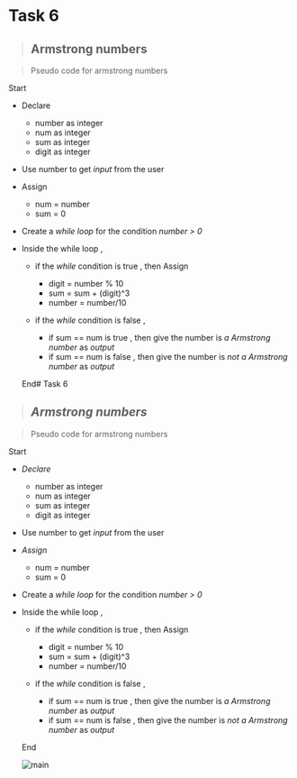 # Task 6

>## Armstrong numbers


>Pseudo code for armstrong numbers 

Start

* Declare 

    * number as integer
    * num as integer
    * sum as integer
    * digit as integer
* Use number to get _input_ from the user
* Assign 

    * num = number
    * sum = 0
* Create a _while loop_ for the condition _number > 0_
* Inside the while loop , 
        
    * if the _while_ condition is true , then Assign

       *  digit = number % 10
       *  sum = sum + (digit)^3 
       *  number = number/10

    * if the _while_ condition is false , 
      
      * if sum == num is true , then give the number is _a Armstrong number_ as  _output_
      * if sum == num is false , then give the number is _not a Armstrong number_ as _output_

  End# Task 6

>## _Armstrong numbers_


>Pseudo code for armstrong numbers 

Start

* _Declare_ 

    * number as integer
    * num as integer
    * sum as integer
    * digit as integer
* Use number to get _input_ from the user
* _Assign_ 

    * num = number
    * sum = 0
* Create a _while loop_ for the condition _number > 0_
* Inside the while loop , 
        
    * if the _while_ condition is true , then Assign

       *  digit = number % 10
       *  sum = sum + (digit)^3 
       *  number = number/10

    * if the _while_ condition is false , 
      
      * if sum == num is true , then give the number is _a Armstrong number_ as  _output_
      * if sum == num is false , then give the number is _not a Armstrong number_ as _output_

  End


  ![main](main.png)